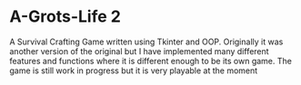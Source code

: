 # A-Grots-Life 2

A Survival Crafting Game written using Tkinter and OOP.  Originally it was another version of the original but I have implemented many different features and functions where it is different enough to be its own game.  The game is still work in progress but it is very playable at the moment  


